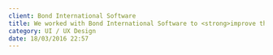 ```yaml
---
client: Bond International Software
title: We worked with Bond International Software to <strong>improve the UX</strong>
category: UI / UX Design
date: 18/03/2016 22:57
---
```

